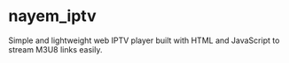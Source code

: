 # nayem_iptv
Simple and lightweight web IPTV player built with HTML and JavaScript to stream M3U8 links easily.

